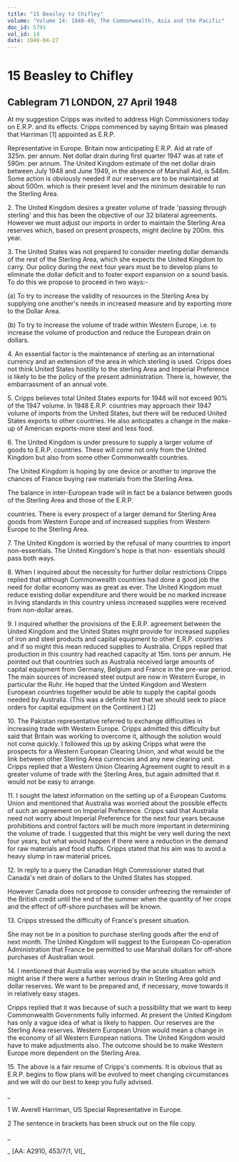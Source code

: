 ```yaml
---
title: "15 Beasley to Chifley"
volume: "Volume 14: 1948-49, The Commonwealth, Asia and the Pacific"
doc_id: 5791
vol_id: 14
date: 1948-04-27
---
```


# 15 Beasley to Chifley

## Cablegram 71 LONDON, 27 April 1948

At my suggestion Cripps was invited to address High Commissioners today on E.R.P. and its effects. Cripps commenced by saying Britain was pleased that Harriman [1] appointed as E.R.P.

Representative in Europe. Britain now anticipating E.R.P. Aid at rate of 325m. per annum. Net dollar drain during first quarter 1947 was at rate of 590m. per annum. The United Kingdom estimate of the net dollar drain between July 1948 and June 1949, in the absence of Marshall Aid, is 548m. Some action is obviously needed if our reserves are to be maintained at about 500m. which is their present level and the minimum desirable to run the Sterling Area.

2\. The United Kingdom desires a greater volume of trade 'passing through sterling' and this has been the objective of our 32 bilateral agreements. However we must adjust our imports in order to maintain the Sterling Area reserves which, based on present prospects, might decline by 200m. this year.

3\. The United States was not prepared to consider meeting dollar demands of the rest of the Sterling Area, which she expects the United Kingdom to carry. Our policy during the next four years must be to develop plans to eliminate the dollar deficit and to foster export expansion on a sound basis. To do this we propose to proceed in two ways:-

(a) To try to increase the validity of resources in the Sterling Area by supplying one another's needs in increased measure and by exporting more to the Dollar Area.

(b) To try to increase the volume of trade within Western Europe, i.e. to increase the volume of production and reduce the European drain on dollars.

4\. An essential factor is the maintenance of sterling as an international currency and an extension of the area in which sterling is used. Cripps does not think United States hostility to the sterling Area and Imperial Preference is likely to be the policy of the present administration. There is, however, the embarrassment of an annual vote.

5\. Cripps believes total United States exports for 1948 will not exceed 90% of the 1947 volume. In 1948 E.R.P. countries may approach their 1947 volume of imports from the United States, but there will be reduced United States exports to other countries. He also anticipates a change in the make-up of American exports-more steel and less food.

6\. The United Kingdom is under pressure to supply a larger volume of goods to E.R.P. countries. These will come not only from the United Kingdom but also from some other Commonwealth countries.

The United Kingdom is hoping by one device or another to improve the chances of France buying raw materials from the Sterling Area.

The balance in inter-European trade will in fact be a balance between goods of the Sterling Area and those of the E.R.P.

countries. There is every prospect of a larger demand for Sterling Area goods from Western Europe and of increased supplies from Western Europe to the Sterling Area.

7\. The United Kingdom is worried by the refusal of many countries to import non-essentials. The United Kingdom's hope is that non- essentials should pass both ways.

8\. When I inquired about the necessity for further dollar restrictions Cripps replied that although Commonwealth countries had done a good job the need for dollar economy was as great as ever. The United Kingdom must reduce existing dollar expenditure and there would be no marked increase in living standards in this country unless increased supplies were received from non-dollar areas.

9\. I inquired whether the provisions of the E.R.P. agreement between the United Kingdom and the United States might provide for increased supplies of iron and steel products and capital equipment to other E.R.P. countries and if so might this mean reduced supplies to Australia. Cripps replied that production in this country had reached capacity at 15m. tons per annum. He pointed out that countries such as Australia received large amounts of capital equipment from Germany, Belgium and France in the pre-war period. The main sources of increased steel output are now in Western Europe, in particular the Ruhr. He hoped that the United Kingdom and Western European countries together would be able to supply the capital goods needed by Australia. (This was a definite hint that we should seek to place orders for capital equipment on the Continent.) [2]

10\. The Pakistan representative referred to exchange difficulties in increasing trade with Western Europe. Cripps admitted this difficulty but said that Britain was working to overcome it, although the solution would not come quickly. I followed this up by asking Cripps what were the prospects for a Western European Clearing Union, and what would be the link between other Sterling Area currencies and any new clearing unit. Cripps replied that a Western Union Clearing Agreement ought to result in a greater volume of trade with the Sterling Area, but again admitted that it would not be easy to arrange.

11\. I sought the latest information on the setting up of a European Customs Union and mentioned that Australia was worried about the possible effects of such an agreement on Imperial Preference. Cripps said that Australia need not worry about Imperial Preference for the next four years because prohibitions and control factors will be much more important in determining the volume of trade. I suggested that this might be very well during the next four years, but what would happen if there were a reduction in the demand for raw materials and food stuffs. Cripps stated that his aim was to avoid a heavy slump in raw material prices.

12\. In reply to a query the Canadian High Commissioner stated that Canada's net drain of dollars to the United States has stopped.

However Canada does not propose to consider unfreezing the remainder of the British credit until the end of the summer when the quantity of her crops and the effect of off-shore purchases will be known.

13\. Cripps stressed the difficulty of France's present situation.

She may not be in a position to purchase sterling goods after the end of next month. The United Kingdom will suggest to the European Co-operation Administration that France be permitted to use Marshall dollars for off-shore purchases of Australian wool.

14\. I mentioned that Australia was worried by the acute situation which might arise if there were a further serious drain in Sterling Area gold and dollar reserves. We want to be prepared and, if necessary, move towards it in relatively easy stages.

Cripps replied that it was because of such a possibility that we want to keep Commonwealth Governments fully informed. At present the United Kingdom has only a vague idea of what is likely to happen. Our reserves are the Sterling Area reserves. Western European Union would mean a change in the economy of all Western European nations. The United Kingdom would have to make adjustments also. The outcome should be to make Western Europe more dependent on the Sterling Area.

15\. The above is a fair resume of Cripps's comments. It is obvious that as E.R.P. begins to flow plans will be evolved to meet changing circumstances and we will do our best to keep you fully advised.

_

1 W. Averell Harriman, US Special Representative in Europe.

2 The sentence in brackets has been struck out on the file copy.

_

_ [AA: A2910, 453/7/1, VI]_
